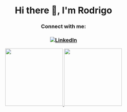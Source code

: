 <h1 align="center">Hi there 👋, I'm Rodrigo</h1>
<h3 align="center">Connect with me:</h3>
<h3 align="center"> 
    <a href="https://www.linkedin.com/">
    <img src="https://img.shields.io/badge/-LinkedIn-blue?style=flat-square&logo=Linkedin&logoColor=white" align="center" title="My LinkedIn" alt="LinkedIn">
    </a>
</h3>


<div align="center">
<a href="https://github.com/RodrigoRodrigoRodrigo">
<img height="180em" src="https://github-readme-stats.vercel.app/api?username=RodrigoRodrigoRodrigo&show_icons=true&theme=dark&include_all_commits=true&count_private=true"/>
<img height="180em" src="https://github-readme-stats.vercel.app/api/top-langs/?username=RodrigoRodrigoRodrigo&layout=compact&langs_count=7&theme=dark"/>
</div>
